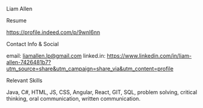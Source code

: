 Liam Allen

Resume 

https://profile.indeed.com/p/9wnl6nn

Contact Info & Social

email: liamallen.lp@gmail.com 
linked.in: https://www.linkedin.com/in/liam-allen-7426481b7?utm_source=share&utm_campaign=share_via&utm_content=profile

Relevant Skills

Java, C#, HTML, JS, CSS, Angular, React, GIT, SQL, problem solving, critical thinking, oral communication, written communication.
